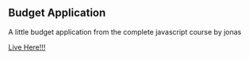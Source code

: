## Budget Application

A little budget application from the complete javascript course by jonas

[Live Here!!!](https://marlonry.github.io/Budget-Application/)